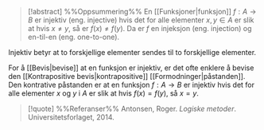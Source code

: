 
> [!abstract] %%Oppsummering%%
> En [[Funksjoner|funksjon]] $f:A\rightarrow B$ er injektiv (eng. injective) hvis det for alle elementer $x,y\in A$ er slik at hvis $x\neq y$, så er $f(x)\neq f(y)$. Da er $f$ en injeksjon (eng. injection) og en-til-en (eng. one-to-one).

Injektiv betyr at to forskjellige elementer sendes til to forskjellige elementer.

For å [[Bevis|bevise]] at en funksjon er injektiv, er det ofte enklere å bevise den [[Kontrapositive bevis|kontrapositive]] [[Formodninger|påstanden]]. Den kontrative påstanden er at en funksjon $f:A\rightarrow B$ er injektiv hvis det for alle elementer $x$ og $y$ i $A$ er slik at hvis $f(x)=f(y)$, så $x=y$.

> [!quote] %%Referanser%%
Antonsen, Roger. *Logiske metoder*. Universitetsforlaget, 2014.